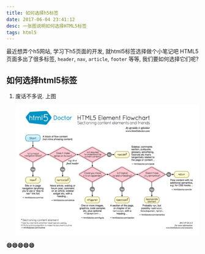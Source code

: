 ```yaml
---
title: 如何选择h5标签
date: 2017-06-04 23:41:12
desc: 一张图说明如何选择HTML5标签
tags: html5
---
```


最近想弄个h5网站, 学习下h5页面的开发, 就html5标签选择做个小笔记吧
HTML5页面多出了很多标签, `header`, `nav`, `article`, `footer` 等等, 我们要如何选择它们呢?

<!--more-->

## 如何选择html5标签

1. 废话不多说. 上图

    ![html5-elementTag-choose](/images/h5d-sectioning-flowchart.png)

**😄😄😄😄😄**

